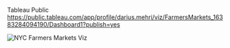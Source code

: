 
Tableau Public
https://public.tableau.com/app/profile/darius.mehri/viz/FarmersMarkets_16383284094190/Dashboard1?publish=yes

![NYC Farmers Markets Viz](https://user-images.githubusercontent.com/11237613/143882889-b2f7851b-5236-4a13-b805-d9659eaf3e2d.png)

